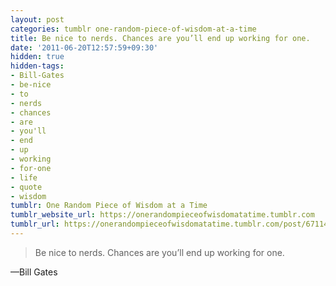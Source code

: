 ```yaml
---
layout: post
categories: tumblr one-random-piece-of-wisdom-at-a-time
title: Be nice to nerds. Chances are you’ll end up working for one.
date: '2011-06-20T12:57:59+09:30'
hidden: true
hidden-tags:
- Bill-Gates
- be-nice
- to
- nerds
- chances
- are
- you'll
- end
- up
- working
- for-one
- life
- quote
- wisdom
tumblr: One Random Piece of Wisdom at a Time
tumblr_website_url: https://onerandompieceofwisdomatatime.tumblr.com
tumblr_url: https://onerandompieceofwisdomatatime.tumblr.com/post/6711422736/be-nice-to-nerds-chances-are-youll-end-up
---
```

> Be nice to nerds. Chances are you’ll end up working for one.

—Bill Gates
